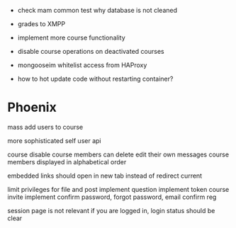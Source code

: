 
- check mam common test why database is not cleaned

- grades to XMPP
- implement more course functionality

- disable course operations on deactivated courses

- mongooseim whitelist access from HAProxy

- how to hot update code without restarting container?


# Phoenix
mass add users to course

more sophisticated self user api

course disable
course members can delete edit their own messages
course members displayed in alphabetical order

embedded links should open in new tab instead of redirect current

limit privileges for file and post
implement question
implement token course invite
implement confirm password, forgot password, email confirm reg

session page is not relevant if you are logged in, login status should be clear
